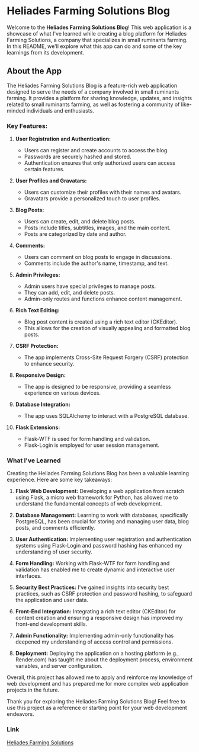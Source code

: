 # Heliades Farming Solutions Blog

Welcome to the **Heliades Farming Solutions Blog**! This web application is a showcase of what I've learned while creating a blog platform for Heliades Farming Solutions, a company that specializes in small ruminants farming. In this README, we'll explore what this app can do and some of the key learnings from its development.

## About the App

The Heliades Farming Solutions Blog is a feature-rich web application designed to serve the needs of a company involved in small ruminants farming. It provides a platform for sharing knowledge, updates, and insights related to small ruminants farming, as well as fostering a community of like-minded individuals and enthusiasts.

### Key Features:

1. **User Registration and Authentication:**
   - Users can register and create accounts to access the blog.
   - Passwords are securely hashed and stored.
   - Authentication ensures that only authorized users can access certain features.

2. **User Profiles and Gravatars:**
   - Users can customize their profiles with their names and avatars.
   - Gravatars provide a personalized touch to user profiles.

3. **Blog Posts:**
   - Users can create, edit, and delete blog posts.
   - Posts include titles, subtitles, images, and the main content.
   - Posts are categorized by date and author.

4. **Comments:**
   - Users can comment on blog posts to engage in discussions.
   - Comments include the author's name, timestamp, and text.

5. **Admin Privileges:**
   - Admin users have special privileges to manage posts.
   - They can add, edit, and delete posts.
   - Admin-only routes and functions enhance content management.

6. **Rich Text Editing:**
   - Blog post content is created using a rich text editor (CKEditor).
   - This allows for the creation of visually appealing and formatted blog posts.

7. **CSRF Protection:**
   - The app implements Cross-Site Request Forgery (CSRF) protection to enhance security.

8. **Responsive Design:**
   - The app is designed to be responsive, providing a seamless experience on various devices.

9. **Database Integration:**
   - The app uses SQLAlchemy to interact with a PostgreSQL database.

10. **Flask Extensions:**
    - Flask-WTF is used for form handling and validation.
    - Flask-Login is employed for user session management.

### What I've Learned

Creating the Heliades Farming Solutions Blog has been a valuable learning experience. Here are some key takeaways:

1. **Flask Web Development:** Developing a web application from scratch using Flask, a micro web framework for Python, has allowed me to understand the fundamental concepts of web development.

2. **Database Management:** Learning to work with databases, specifically PostgreSQL, has been crucial for storing and managing user data, blog posts, and comments efficiently.

3. **User Authentication:** Implementing user registration and authentication systems using Flask-Login and password hashing has enhanced my understanding of user security.

4. **Form Handling:** Working with Flask-WTF for form handling and validation has enabled me to create dynamic and interactive user interfaces.

5. **Security Best Practices:** I've gained insights into security best practices, such as CSRF protection and password hashing, to safeguard the application and user data.

6. **Front-End Integration:** Integrating a rich text editor (CKEditor) for content creation and ensuring a responsive design has improved my front-end development skills.

7. **Admin Functionality:** Implementing admin-only functionality has deepened my understanding of access control and permissions.

8. **Deployment:** Deploying the application on a hosting platform (e.g., Render.com) has taught me about the deployment process, environment variables, and server configuration.

Overall, this project has allowed me to apply and reinforce my knowledge of web development and has prepared me for more complex web application projects in the future.

Thank you for exploring the Heliades Farming Solutions Blog! Feel free to use this project as a reference or starting point for your web development endeavors.

### Link
<a href="https://heliades-farming-solutions.onrender.com">Heliades Farming Solutions</a>
